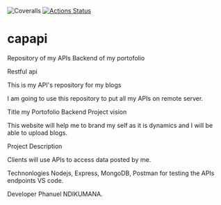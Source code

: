 ![Coveralls](https://img.shields.io/coverallsCoverage/github/phanuelnd/capapi)
[![Actions Status](https://github.com/phanuelnd/capapi/workflows/Node.js%20CI/badge.svg)](https://github.com/phanuelnd/capapi/Node.js%20CI)

# capapi

Repository of my APIs Backend of my portofolio

Restful api

This is my API's repository for my blogs

I am going to use this repository to put all my APIs on remote server.

Title
my Portofolio Backend Project vision

This website will help me to brand my self as it is dynamics and I will be able to upload blogs.

Project Description

Clients will use APIs to access data posted by me.

Technonlogies Nodejs, Express, MongoDB, Postman for testing the APIs endpoints VS code.

Developer Phanuel NDIKUMANA.
